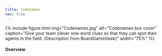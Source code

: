 ```yaml
---
title: Codenames
nav: true
--- 
```


{% include figure.html img="Codenames.jpg" alt="Codenames box cover" caption="Give your team clever one-word clues so that they can spot their agents in the field. 
(Description from BoardGameGeek)" width="75%" %}

#### Overview
<html>
   <head>
      <style>
         table {width: 100%;}
         table, td, th {
            border-collapse: collapse;
            padding: 8px;
            border-bottom: 1px solid #ddd;
         
         th {            
            style="text-align:Center"
            border: 1px solid black;
            padding-top: 12px;
            padding-bottom: 12px;
            background-color: #f1b300;
            color: white;
            }
      </style>
   </head>
   <body>
      <table>
         <tr>
            <td style="text-align:Left">Author:</td>
            <td style="text-align:Left">Vlaada Chvátil</td>
         </tr>
         <tr>
            <td style="text-align:Left">Year:</td>
            <td style="text-align:Left">2015</td>
         </tr>
         <tr>
            <td style="text-align:Left">Players:</td>
            <td style="text-align:Left">2–8+ (competitive: 4–8+)</td>
         </tr>
          <tr>
            <td style="text-align:Left">Time:</td>
            <td style="text-align:Left">15 min</td>
         </tr>
          <tr>
            <td style="text-align:Left">Mechanics:</td>
            <td style="text-align:Left">Words Association, Deduction, Team Play</td>
         </tr>
      </table>
   </body>
   <p>
   </p>
</html>
#### Description
The two rival spymasters know the secret identities of 25 agents. Their teammates know the agents only by their CODENAMES.

The teams compete to see who can make contact with all of their agents first. Spymasters give one-word clues that can point to multiple words on the board. Their teammates try to guess words of the right color while avoiding those that belong to the opposing team. And everyone wants to avoid the assassin.

Codenames: win or lose, it’s fun to figure out the clues.

<div style="text-align: center;">
<a class="btn btn-warning" href="https://codenames.game/" role="button">Play Codenames Online!</a>
<a class="btn btn-warning" href="https://documentcloud.adobe.com/link/track?uri=urn:aaid:scds:US:9fdab552-f314-41d0-91c1-e37e4a7efae0" role="button">Official Game Rules</a>
</div>                 

#### Goal

Be the first team to make contact with all of their agents!

#### SETUP
1. Log in to the site
2. Choose team (<span style="color:#FF0000;">red</span> or <span style="color:#0000FF;">blue</span>) and role (one Spymaster and rest are Operatives on each team)
3. The team that has one extra clue to guess goes first

#### GAMEPLAY
First, Spymaster examines the board, then gives an one-word clue followed by a number, which relates to the number of associated cards (exception: 0 and ∞).

{% capture text %}
Can you find 3 cards that relate to the clue "MAPLE"?
{% endcapture %}
{% include card.md text=text header="An Example Clue: MAPLE, 3" img="Codename_Example_Clue.PNG" %}

The clue must
- Relate to word meaning 
- Be a word in English language
- Not be a form or part of a word on any visible card
- Optional variant: Compound/hyphenated words, proper names, abbreviations, acronyms, homonyms, and rhymed words

0 means no clues relate to it. Both 0 and ∞ allow unlimited guessing (unless wrong).

Then, Operatives discuss amongst themselves, then inform the Spymaster their guesses (one at a time) up to one more than the number clue provided (if not 0 and ∞). There are four possible scenarios that will occur:
- <span style="color:#FF0000;">Their team’s color (e.g. red) = got a clue and MAY keep guessing until number limit or stopping</span>
- <span style="color:#0000FF;">The opponent’s color (e.g. blue) = card covered by opponent and turn ends</span>
- <span style="color:#808080;">Bystander (beige) = turn ends</span>
- **Assassin (black) = game ends and that team loses**

#### GAME END
Gameplay continues until either endgame condition is met:
- First team to have all their words covered wins 
- The team that contacts the assassin instantly loses

Codenames is often played with several rounds, and each round's score will be tallied and counts toward the teams' final scores.
